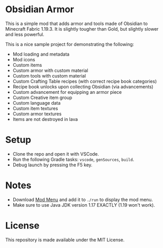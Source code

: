 # Obsidian Armor

This is a simple mod that adds armor and tools made of Obsidian to Minecraft Fabric 1.19.3. It is slightly tougher than Gold, but slightly slower and less powerful.

This is a nice sample project for demonstrating the following:

- Mod loading and metadata
- Mod icons
- Custom items
- Custom armor with custom material
- Custom tools with custom material
- Custom Crafting Table recipes (with correct recipe book categories)
- Recipe book unlocks upon collecting Obsidian (via advancements)
- Custom advancement for equipping an armor piece
- Custom Creative item group
- Custom language data
- Custom item textures
- Custom armor textures
- Items are not destroyed in lava

# Setup

- Clone the repo and open it with VSCode.
- Run the following Gradle tasks: `vscode`, `genSources`, `build`.
- Debug launch by pressing the F5 key.

# Notes

- Download [Mod Menu](https://modrinth.com/mod/modmenu) and add it to `./run` to display the mod menu.
- Make sure to use Java JDK version 1.17 EXACTLY (1.19 won't work).

# License

This repository is made available under the MIT License.
